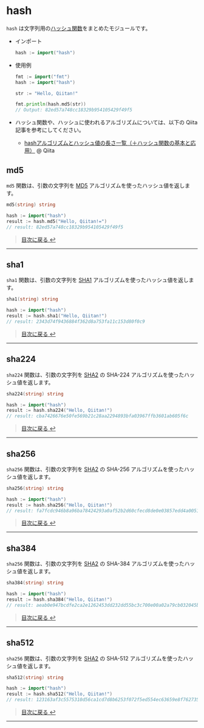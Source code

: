 # hash

`hash` は文字列用の[ハッシュ関数](https://ja.wikipedia.org/wiki/%E3%83%8F%E3%83%83%E3%82%B7%E3%83%A5%E9%96%A2%E6%95%B0)をまとめたモジュールです。

- インポート
    ```go
    hash := import("hash")
    ```
- 使用例
    ```go
    fmt := import("fmt")
    hash := import("hash")

    str := "Hello, Qiitan!"

    fmt.println(hash.md5(str))
    // Output: 82ed57a748cc18329b954105429f49f5
    ```

- ハッシュ関数や、ハッシュに使われるアルゴリズムについては、以下の Qiita 記事を参考にしてください。
  - [hashアルゴリズムとハッシュ値の長さ一覧（＋ハッシュ関数の基本と応用）](https://qiita.com/KEINOS/items/c92268386d265042ea16) @ Qiita

## md5

`md5` 関数は、引数の文字列を [MD5](https://ja.wikipedia.org/wiki/MD5) アルゴリズムを使ったハッシュ値を返します。

```go
md5(string) string
```

```go
hash := import("hash")
result := hash.md5("Hello, Qiitan!=")
// result: 82ed57a748cc18329b954105429f49f5
```

> [目次に戻る ↩️](../README.md)

---

## sha1

`sha1` 関数は、引数の文字列を [SHA1](https://ja.wikipedia.org/wiki/SHA-1) アルゴリズムを使ったハッシュ値を返します。

```go
sha1(string) string
```

```go
hash := import("hash")
result := hash.sha1("Hello, Qiitan!")
// result: 2343d74f9436884f362d8a753fa11c153d80f0c9
```

> [目次に戻る ↩️](../README.md)

---

## sha224

`sha224` 関数は、引数の文字列を [SHA2](https://ja.wikipedia.org/wiki/SHA-2) の SHA-224 アルゴリズムを使ったハッシュ値を返します。

```go
sha224(string) string
```

```go
hash := import("hash")
result := hash.sha224("Hello, Qiitan!")
// result: cba7426676e50fe569b21c28aa2294893bfa03967ffb3601ab605f6c
```

> [目次に戻る ↩️](../README.md)

---

## sha256

`sha256` 関数は、引数の文字列を [SHA2](https://ja.wikipedia.org/wiki/SHA-2) の SHA-256 アルゴリズムを使ったハッシュ値を返します。

```go
sha256(string) string
```

```go
hash := import("hash")
result := hash.sha256("Hello, Qiitan!")
// result: fa7fcdc946b8a96ba78424293a0af52b2d60cfecd8de0e03857edd4a005147f1
```

> [目次に戻る ↩️](../README.md)

---

## sha384

`sha256` 関数は、引数の文字列を [SHA2](https://ja.wikipedia.org/wiki/SHA-2) の SHA-384 アルゴリズムを使ったハッシュ値を返します。

```go
sha384(string) string
```

```go
hash := import("hash")
result := hash.sha384("Hello, Qiitan!")
// result: aeab0e947bcdfe2ca2e1262453dd232dd55bc3c700e00a02a79cb032045be3ac9e5cd4e989416f14763d0283a773c5fd
```

> [目次に戻る ↩️](../README.md)

---

## sha512

`sha256` 関数は、引数の文字列を [SHA2](https://ja.wikipedia.org/wiki/SHA-2) の SHA-512 アルゴリズムを使ったハッシュ値を返します。

```go
sha512(string) string
```

```go
hash := import("hash")
result := hash.sha512("Hello, Qiitan!")
// result: 123163af3c5575310d56ca1cd7d8b6253f072f5ed554ec63659e8f7627359742e1b621cd3a10fb95e72ce03d2deacbb94efbc11db8768d394b6eadd1606203a2
```

> [目次に戻る ↩️](../README.md)

---
